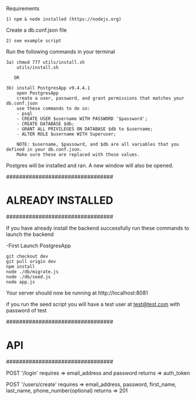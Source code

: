 

Requirements

	1) npm & node installed (https://nodejs.org)

Create a db.conf.json file

	2) see example script

Run the following commands in your terminal

	3a) chmod 777 utils/install.sh
		utils/install.sh

	   OR

	3b) install PostgresApp v9.4.4.1
		open PostgresApp
		create a user, password, and grant permissions that matches your db.conf.json
		use these commands to do so:
		- psql
		- CREATE USER $username WITH PASSWORD '$password';
		- CREATE DATABASE $db;
		- GRANT ALL PRIVILEGES ON DATABASE $db to $username;
		- ALTER ROLE $username WITH Superuser;

		NOTE: $username, $passowrd, and $db are all variables that you defined in your db.conf.json. 
		Make sure these are replaced with those values.

Postgres will be installed and ran.  A new window will also be opened.


#################################
#		ALREADY INSTALLED 		#
#################################

If you have already install the backend successfully run these commands to launch the backend

 -First Launch PostgresApp

	git checkout dev
	git pull origin dev
	npm install
	node ./db/migrate.js
	node ./db/seed.js
	node app.js


Your server should now be running at http://localhost:8081

if you run the seed script you will have a test user at test@test.com with password of test

#################################
#			API			 		#
#################################


POST '/login'
requires => email_address and password
returns => auth_token


POST '/users/create'
requires => email_address, password, first_name, last_name, phone_number(optional)
returns => 201
